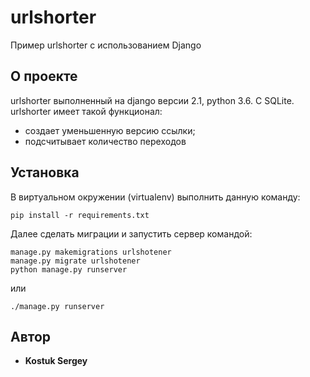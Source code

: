 # urlshorter

Пример urlshorter c использованием Django

## О проекте

urlshorter выполненный на django версии 2.1, python 3.6. С SQLite.
urlshorter имеет такой функционал:
- создает уменьшенную версию ссылки;
- подсчитывает количество переходов

## Установка

В виртуальном окружении (virtualenv) выполнить данную команду:
```
pip install -r requirements.txt
```
Далее сделать миграции и запустить сервер командой:
```
manage.py makemigrations urlshotener
manage.py migrate urlshotener
python manage.py runserver
```
или
```
./manage.py runserver
```


## Автор

* **Kostuk Sergey**
